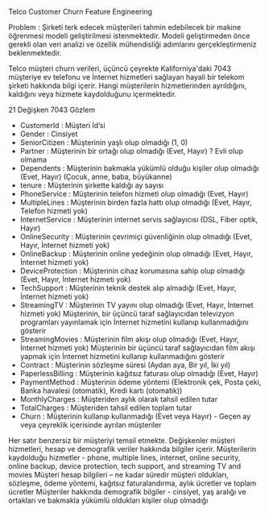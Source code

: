 
 Telco Customer Churn Feature Engineering


 Problem : Şirketi terk edecek müşterileri tahmin edebilecek bir makine öğrenmesi modeli geliştirilmesi istenmektedir.
 Modeli geliştirmeden önce gerekli olan veri analizi ve özellik mühendisliği adımlarını gerçekleştirmeniz beklenmektedir.

 Telco müşteri churn verileri, üçüncü çeyrekte Kaliforniya'daki 7043 müşteriye ev telefonu ve İnternet hizmetleri sağlayan
 hayali bir telekom şirketi hakkında bilgi içerir. Hangi müşterilerin hizmetlerinden ayrıldığını, kaldığını veya hizmete kaydolduğunu içermektedir.

 21 Değişken 7043 Gözlem

- CustomerId : Müşteri İd’si
- Gender : Cinsiyet
- SeniorCitizen : Müşterinin yaşlı olup olmadığı (1, 0)
- Partner : Müşterinin bir ortağı olup olmadığı (Evet, Hayır) ? Evli olup olmama
- Dependents : Müşterinin bakmakla yükümlü olduğu kişiler olup olmadığı (Evet, Hayır) (Çocuk, anne, baba, büyükanne)
- tenure : Müşterinin şirkette kaldığı ay sayısı
- PhoneService : Müşterinin telefon hizmeti olup olmadığı (Evet, Hayır)
- MultipleLines : Müşterinin birden fazla hattı olup olmadığı (Evet, Hayır, Telefon hizmeti yok)
- InternetService : Müşterinin internet servis sağlayıcısı (DSL, Fiber optik, Hayır)
- OnlineSecurity : Müşterinin çevrimiçi güvenliğinin olup olmadığı (Evet, Hayır, İnternet hizmeti yok)
- OnlineBackup : Müşterinin online yedeğinin olup olmadığı (Evet, Hayır, İnternet hizmeti yok)
- DeviceProtection : Müşterinin cihaz korumasına sahip olup olmadığı (Evet, Hayır, İnternet hizmeti yok)
- TechSupport : Müşterinin teknik destek alıp almadığı (Evet, Hayır, İnternet hizmeti yok)
- StreamingTV : Müşterinin TV yayını olup olmadığı (Evet, Hayır, İnternet hizmeti yok) Müşterinin, bir üçüncü taraf sağlayıcıdan televizyon programları yayınlamak için İnternet hizmetini kullanıp kullanmadığını gösterir
- StreamingMovies : Müşterinin film akışı olup olmadığı (Evet, Hayır, İnternet hizmeti yok) Müşterinin bir üçüncü taraf sağlayıcıdan film akışı yapmak için İnternet hizmetini kullanıp kullanmadığını gösterir
- Contract : Müşterinin sözleşme süresi (Aydan aya, Bir yıl, İki yıl)
- PaperlessBilling : Müşterinin kağıtsız faturası olup olmadığı (Evet, Hayır)
- PaymentMethod : Müşterinin ödeme yöntemi (Elektronik çek, Posta çeki, Banka havalesi (otomatik), Kredi kartı (otomatik))
- MonthlyCharges : Müşteriden aylık olarak tahsil edilen tutar
- TotalCharges : Müşteriden tahsil edilen toplam tutar
- Churn : Müşterinin kullanıp kullanmadığı (Evet veya Hayır) - Geçen ay veya çeyreklik içerisinde ayrılan müşteriler


 Her satır benzersiz bir müşteriyi temsil etmekte.
 Değişkenler müşteri hizmetleri, hesap ve demografik veriler hakkında bilgiler içerir.
 Müşterilerin kaydolduğu hizmetler - phone, multiple lines, internet, online security, online backup, device protection, tech support, and streaming TV and movies
 Müşteri hesap bilgileri – ne kadar süredir müşteri oldukları, sözleşme, ödeme yöntemi, kağıtsız faturalandırma, aylık ücretler ve toplam ücretler
 Müşteriler hakkında demografik bilgiler - cinsiyet, yaş aralığı ve ortakları ve bakmakla yükümlü oldukları kişiler olup olmadığı

